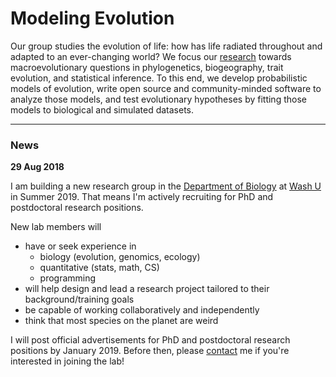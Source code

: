 # Modeling Evolution

Our group studies the evolution of life: how has life radiated throughout and adapted to an ever-changing world?
We focus our [research](research) towards macroevolutionary questions in phylogenetics, biogeography, trait evolution, and statistical inference.
To this end, we develop probabilistic models of evolution, write open source and community-minded software to analyze those models, and test evolutionary hypotheses by fitting those models to biological and simulated datasets.

---

### News

**29 Aug 2018**

I am building a new research group in the [Department of Biology](https://wubio.wustl.edu/) at [Wash U](https://wustl.edu/) in Summer 2019.
That means I'm actively recruiting for PhD and postdoctoral research positions.

New lab members will
* have or seek experience in
  * biology (evolution, genomics, ecology)
  * quantitative (stats, math, CS)
  * programming
* will help design and lead a research project tailored to their background/training goals
* be capable of working collaboratively and independently
* think that most species on the planet are weird
<!-- * will take ownership of a proposed project, depending on the individual's background, strengths, and training goals-->

I will post official advertisements for PhD and postdoctoral research positions by January 2019.
Before then, please [contact](mailto:mlandis@gmail.com) me if you're interested in joining the lab!


